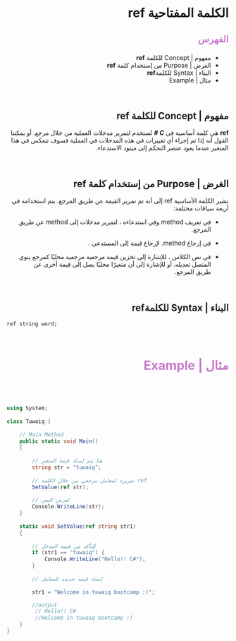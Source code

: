 <div dir=rtl>

#  الكلمة المفتاحية **ref**  

##  <p style="color: #c67ace">الفهرس </p>

  *  مفهوم | Concept   للكلمة **ref** 
  * الغرض | Purpose من إستخدام كلمة **ref** 
  * البناء | Syntax  للكلمة**ref** 
  * مثال | Example  

 
 &nbsp;


  ##  مفهوم | Concept   للكلمة **ref** 
 **ref**  هي كلمة أساسية في ***C #*** تُستخدم  لتمرير مدخلات العملية من خلال مرجع. أو يمكننا القول أنه إذا تم إجراء أي تغييرات في هذه المدخلات في العملية فسوف تنعكس في هذا المتغير عندما يعود عنصر التحكم إلى ميثود الاستدعاء.
 
 &nbsp;

##  الغرض | Purpose من إستخدام كلمة **ref** 
تشير الكلمة الأساسية ref إلى أنه تم تمرير القيمة عن طريق المرجع. يتم استخدامه في أربعة سياقات مختلفة:

* في تعريف  method  وفي استدعاءه  ، لتمرير مدخلات إلى method عن طريق المرجع. 
 * في إرجاع method.
لإرجاع قيمة إلى المستدعي .

* في نص الكلاس ، للإشارة إلى تخزين قيمة مرجعية مرجعية محليًا كمرجع ينوي المتصل تعديله. أو للإشارة إلى أن متغيرًا محليًا يصل إلى قيمة أخرى عن طريق المرجع.




  

 &nbsp;

## البناء | Syntax  للكلمة**ref** 
 <div dir=ltr>

```
ref string word;
```



</div> 






 &nbsp;

# <p style="color: #c67ace">مثال | Example </p>  

  &nbsp;



<div dir=ltr>

```C#

using System;
  
class Tuwaiq {
  
    // Main Method
    public static void Main()
    {
  
        // هنا يتم إسناد قيمة المتغير 
        string str = "tuwaiq";
  
        // تمريره كمعامل مرجعي من خلال الكلمة ref
        SetValue(ref str);
  
        // لعرض النص 
        Console.WriteLine(str);
    }
  
    static void SetValue(ref string str1)
    {
  
        // للتأكد من قيمة المدخل
        if (str1 == "tuwaiq") {
            Console.WriteLine("Hello!! C#");
        }
  
        // إسناد قيمه جديده للمعامل
      
        str1 = "Welcome in tuwaiq bootcamp :)";

        //output
         // Hello!! C#
         //Welcome in tuwaiq bootcamp :)
    }
}
```

</div>






 </div>